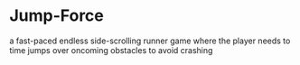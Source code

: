 # Jump-Force
a fast-paced endless side-scrolling runner game where the player needs to time jumps over oncoming obstacles to avoid crashing
